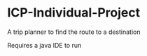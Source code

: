 # ICP-Individual-Project
A trip planner to find the route to a destination

Requires a java IDE to run 
